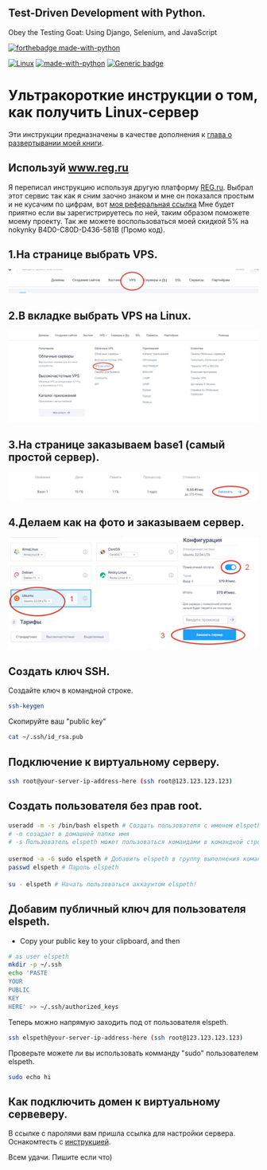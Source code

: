 
## Test-Driven Development with Python. 

Obey the Testing Goat: Using Django, Selenium, and JavaScript


[![forthebadge made-with-python](http://ForTheBadge.com/images/badges/made-with-python.svg)](https://www.python.org/)

[![Linux](https://svgshare.com/i/Zhy.svg)](https://svgshare.com/i/Zhy.svg)
[![made-with-python](https://img.shields.io/badge/Made%20with-Python-1f425f.svg)](https://www.python.org/)
[![Generic badge](https://img.shields.io/badge/Made-Django4.1.6-<COLOR>.svg)](https://shields.io/)


# Ультракороткие инструкции о том, как получить Linux-сервер

Эти инструкции предназначены в качестве дополнения к
[глава о развертывании моей книги](http://www.obeythetestinggoat.com/book/chapter_manual_deployment.html ).


## Используй www.reg.ru

Я переписал инструкцию используя другую платформу [REG.ru](https://www.reg.ru/domain/new/?rlink=reflink-11142889 ). 
Выбрал этот сервис так как я сним заочно знаком и мне он показался простым и не кусачим по цифрам, вот [моя реферальная ссылка](https://www.reg.ru/domain/new/?rlink=reflink-11142889 ) Мне будет приятно если вы зарегистрируетесь по ней, таким образом поможете моему проекту. Так же можете воспользоваться моей скидкой 5% на nokynky B4D0-C80D-D436-581B (Промо код).

## 1.На странице выбрать VPS.
![](https://github.com/AfrosamuraiNo1/superlists/blob/master/foto_readme/photo_2023-03-19_09-28-17.jpg)
## 2.В вкладке выбрать VPS на Linux.
![](https://github.com/AfrosamuraiNo1/superlists/blob/master/foto_readme/photo_2023-03-19_09-28-12.jpg)
## 3.На странице заказываем base1 (самый простой сервер).
![](https://github.com/AfrosamuraiNo1/superlists/blob/master/foto_readme/photo_2023-03-19_09-28-06.jpg)
## 4.Делаем как на фото и заказываем сервер.
![](https://github.com/AfrosamuraiNo1/superlists/blob/master/foto_readme/photo_2023-03-19_09-26-20.jpg)

## Создать ключ SSH.

Создайте ключ в командной строке.

```bash
ssh-keygen
```

Скопируйте ваш "public key"

```bash
cat ~/.ssh/id_rsa.pub
```
## Подключение к виртуальному серверу.

```bash
ssh root@your-server-ip-address-here (ssh root@123.123.123.123)
```

## Создать пользователя без прав root.

```bash
useradd -m -s /bin/bash elspeth # Создать пользователя с именем elspeth 
# -m созадает в домашней папке имя
# -s Пользователь elspeth может пользоваться командами в командной строке не как администратор

usermod -a -G sudo elspeth # Добавить elspeth в группу выполнения команд sudo
passwd elspeth # Пароль elspeth

su - elspeth # Начать пользоваться аккаунтом elspeth!
```


## Добавим публичный ключ для пользователя elspeth.

* Copy your public key to your clipboard, and then


```bash
# as user elspeth
mkdir -p ~/.ssh
echo 'PASTE
YOUR
PUBLIC
KEY
HERE' >> ~/.ssh/authorized_keys
```

Теперь можно напрямую заходить под от пользователя elspeth.


```bash
ssh elspeth@your-server-ip-address-here (ssh root@123.123.123.123)
```

Проверьте можете ли вы использовать комманду "sudo" пользователем elspeth. 

```bash
sudo echo hi
```

## Как подключить домен к виртуальному сервеверу.
В ссылке с паролями вам пришла ссылка для настройки сервера.
Оснакомтесть с [инструкцией](https://help.reg.ru/support/servery-vps/oblachnyye-servery/rabota-s-serverom/kak-privyazat-domen-k-oblachnomu-serveru).

Всем удачи. Пишите если что)